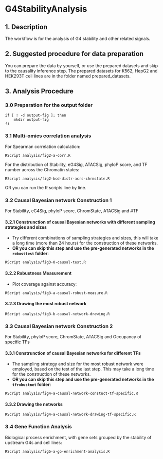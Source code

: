 # G4StabilityAnalysis
## 1. Description
The workflow is for the analysis of G4 stability and other related signals.

## 2. Suggested procedure for data preparation
You can prepare the data by yourself, or use the prepared datasets and skip to the causality inference step. The prepared datasets for K562, HepG2 and HEK293T cell lines are in the folder named prepared_datasets.

## 3. Analysis Procedure
### 3.0 Preparation for the output folder
```shell
if [ ! -d output-fig ]; then
    mkdir output-fig
fi
``` 
### 3.1 Multi-omics correlation analysis
For Spearman correlation calculation:
```shell
RScript analysis/fig2-a-corr.R
``` 
For the distribution of Stability, eG4Sig, ATACSig, phyloP score, and TF number across the Chromatin states:
```shell
RScript analysis/fig2-bcd-distr-acrs-chrmstate.R
``` 
OR you can run the R scripts line by line.

### 3.2 Causal Bayesian network Construction 1
For Stability, eG4Sig, phyloP score, ChromState, ATACSig and #TF
#### 3.2.1 Construnction of causal Bayesian networks with different sampling strategies and sizes
* Try different combinations of sampling strategies and sizes, this will take a long time (more than 24 hours) for the construction of these networks.
* **OR you can skip this step and use the pre-generated networks in the `robusttest` folder**:
```shell
RScript analysis/fig3-0-causal-test.R
```
#### 3.2.2 Robustness Measurement
* Plot coverage against accuracy:
```shell
RScript analysis/fig3-a-causal-robust-measure.R
```
#### 3.2.3 Drawing the most robust network
```shell
RScript analysis/fig3-b-causal-network-drawing.R
```


### 3.3 Causal Bayesian network Construction 2
For Stability, phyloP score, ChromState, ATACSig and Occupancy of specific TFs
#### 3.3.1 Construnction of causal Bayesian networks for different TFs
* The sampling strategy and size for the most robust network were employed, based on the test of the last step. This may take a long time for the construction of these networks.
* **OR you can skip this step and use the pre-generated networks in the `tfrobustnet` folder**:
```shell
RScript analysis/fig4-a-causal-network-constuct-tf-specific.R
```
#### 3.3.2 Drawing the networks
```shell
RScript analysis/fig4-a-causal-network-drawing-tf-specific.R
```

### 3.4 Gene Function Analysis
Biological process enrichment, with gene sets grouped by the stability of upstream G4s and cell lines:
```shell
RScript analysis/fig5-a-go-enrichment-analysis.R
```